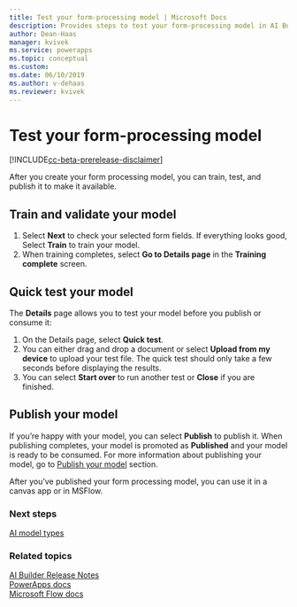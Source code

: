```yaml
---
title: Test your form-processing model | Microsoft Docs
description: Provides steps to test your form-processing model in AI Builder.
author: Dean-Haas
manager: kvivek
ms.service: powerapps
ms.topic: conceptual
ms.custom: 
ms.date: 06/10/2019
ms.author: v-dehaas
ms.reviewer: kvivek
---
```


# Test your form-processing model

[!INCLUDE[cc-beta-prerelease-disclaimer](./includes/cc-beta-prerelease-disclaimer.md)]

After you create your form processing model, you can train, test, and publish it to make it available. 
## Train and validate your model
1.	Select **Next** to check your selected form fields. If everything looks good, Select **Train** to train your model. 
1. When training completes,  select **Go to Details page** in the **Training complete** screen.

## Quick test your model 
The **Details** page allows you to test your model before you publish or consume it:

1.	On the Details page, select **Quick test**. 
2.	You can either drag and drop a document or select **Upload from my device** to upload your test file. The quick test should only take a few seconds before displaying the results. 
3.	You can select **Start over** to run another test or **Close** if you are finished.

## Publish your model

If you’re happy with your model, you can select **Publish**  to publish it. When publishing completes, your model is promoted as **Published** and your model is ready to be consumed. For more information about publishing your model, go to [Publish your model](publish-model-ai-builder.md) section.

After you’ve published your form processing model, you can use it in a canvas app or in MSFlow.




### Next steps
[AI model types](ai-model-types.md) 

### Related topics
[AI Builder Release Notes](/power-platform-release-notes/october19/ai-builder)<br/>
[PowerApps docs](https://docs.microsoft.com/powerapps/)<br/>
[Microsoft Flow docs](https://docs.microsoft.com/flow/getting-started)

